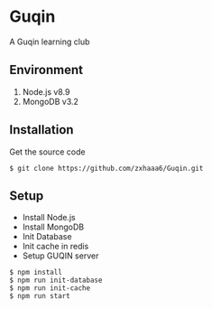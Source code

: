 # Guqin
A Guqin learning club
## Environment
1. Node.js v8.9
2. MongoDB v3.2
## Installation
Get the source code
```
$ git clone https://github.com/zxhaaa6/Guqin.git
```
## Setup
* Install Node.js
* Install MongoDB
* Init Database
* Init cache in redis
* Setup GUQIN server
```
$ npm install
$ npm run init-database
$ npm run init-cache
$ npm run start
```